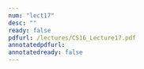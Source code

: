 ```yaml
---
num: "lect17"
desc: ""
ready: false
pdfurl: /lectures/CS16_Lecture17.pdf
annotatedpdfurl: 
annotatedready: false
---
```


